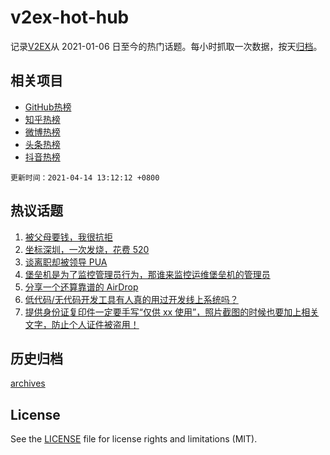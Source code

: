 # v2ex-hot-hub

 记录[V2EX](https://www.v2ex.com/)从 2021-01-06 日至今的热门话题。每小时抓取一次数据，按天[归档](archives)。
 
 ## 相关项目

- [GitHub热榜](https://github.com/snaildev/github-hot-hub)
- [知乎热榜](https://github.com/snaildev/zhihu-hot-hub)
- [微博热榜](https://github.com/snaildev/weibo-hot-hub)
- [头条热榜](https://github.com/snaildev/toutiao-hot-hub)
- [抖音热榜](https://github.com/snaildev/douyin-hot-hub)


 `更新时间：2021-04-14 13:12:12 +0800`

## 热议话题

1. [被父母要钱，我很抗拒](https://www.v2ex.com/t/770450)
1. [坐标深圳，一次发烧，花费 520](https://www.v2ex.com/t/770419)
1. [谈离职却被领导 PUA](https://www.v2ex.com/t/770492)
1. [堡垒机是为了监控管理员行为，那谁来监控运维堡垒机的管理员](https://www.v2ex.com/t/770369)
1. [分享一个还算靠谱的 AirDrop](https://www.v2ex.com/t/770461)
1. [低代码/无代码开发工具有人真的用过开发线上系统吗？](https://www.v2ex.com/t/770414)
1. [提供身份证复印件一定要手写“仅供 xx 使用”，照片截图的时候也要加上相关文字，防止个人证件被盗用！](https://www.v2ex.com/t/770358)

## 历史归档

[archives](archives)

## License

See the [LICENSE](LICENSE) file for license rights and limitations (MIT).
